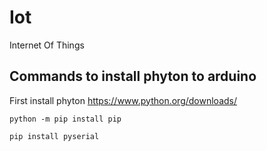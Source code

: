 # Iot
Internet Of Things

## Commands to install phyton to arduino

First install phyton  https://www.python.org/downloads/

    python -m pip install pip

    pip install pyserial

